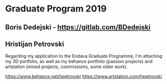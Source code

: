 # Graduate Program 2019

## Boris Dedejski - https://gitlab.com/BDedejski

## Hristijan Petrovski

Regarding my application to the Endava Graduate Programme, I'm attaching my 3D portfolio, as well as my behance portfolio (passion projects) and artstation (mixed projects, commissions, some older work).

https://www.behance.net/hpetrovski
https://www.artstation.com/hpetrovski



